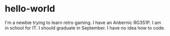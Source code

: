# hello-world
I'm a newbie trying to learn retro gaming. I have an Anbernic RG351P.
I am in school for IT.
I should graduate in September.
I have no idea how to code.
